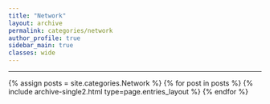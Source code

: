 ```yaml
---
title: "Network"
layout: archive
permalink: categories/network
author_profile: true
sidebar_main: true
classes: wide
---
```


***

{% assign posts = site.categories.Network %}
{% for post in posts %} {% include archive-single2.html type=page.entries_layout %} {% endfor %}